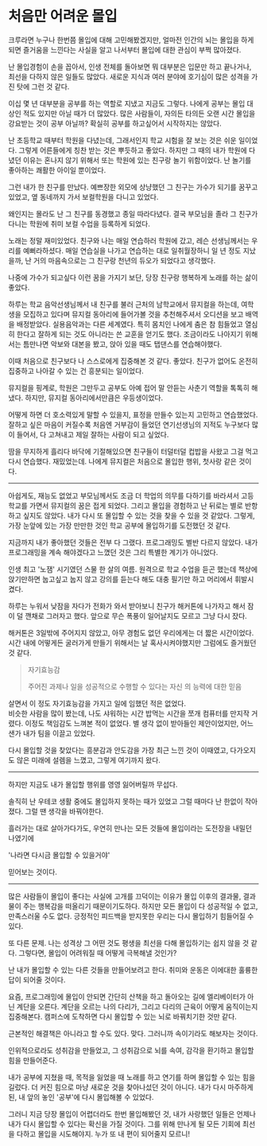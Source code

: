 # 처음만 어려운 몰입

크루라면 누구나 한번쯤 몰입에 대해 고민해봤겠지만,
얼마전 인간의 뇌는 몰입을 하게되면 즐거움을 느낀다는 사실을 알고 나서부터
몰입에 대한 관심이 부쩍 많아졌다.

난 몰입경험이 손을 꼽아서, 인생 전체를 돌아보면
뭐 대부분은 입문만 하고 끝나거나, 최선을 다하지 않은 일들도 많았다.
새로운 지식과 여러 분야에 호기심이 많은 성격을 가진 탓에 그런 것 같다.

이십 몇 년 대부분을 공부를 하는 역할로 지냈고 지금도 그렇다.
나에게 공부는 몰입 대상인 적도 있지만 아닐 때가 더 많았다.
많은 사람들이, 자의든 타의든 오랜 시간 몰입을 강요받는 것이 공부 아닐까? 
확실히 공부를 하고싶어서 시작하지는 않았다.

난 초등학교 때부터 학원을 다녔는데, 그래서인지 학교 시험을 잘 보는 것은 쉬운 일이었다.
그렇게 어른들에게 칭찬 받는 것은 뿌듯하고 좋았다.
하지만 그 때의 내가 학원에 다녔던 이유는 혼나지 않기 위해서 또는 학원에 있는 친구랑 놀기 위함이었다.
난 놀기를 좋아하는 쾌활한 아이일 뿐이었다.

그런 내가 한 친구를 만났다. 예쁘장한 외모에 상냥했던 그 친구는
가수가 되기를 꿈꾸고 있었고, 옆 동네까지 가서 보컬학원을 다니고 있었다.

왜인지는 몰라도 난 그 친구를 동경했고 종일 따라다녔다.
결국 부모님을 졸라 그 친구가 다니는 학원에 취미 보컬 수업을 등록하게 되었다.

노래는 정말 재미있었다. 친구와 나는 매일 연습하러 학원에 갔고, 레슨 선생님께서는 우리를 예뻐라하셨다.
매일 연습실을 나가고 연습하는 대로 일취월장하니
일 년 정도 지났을까, 난 거의 마음속으로는 그 친구랑 천년의 듀오가 되었다고 생각했다.

나중에 가수가 되고싶다 이런 꿈을 가지기 보단, 당장 친구랑 행복하게 노래를 하는 삶이 좋았다.

하루는 학교 음악선생님께서 내 친구를 불러 근처의 남학교에서 뮤지컬을 하는데,
여학생을 모집하고 있다며 뮤지컬 동아리에 들어가볼 것을 추천해주셔서 오디션을 보고 배역을 배정받았다.
실용음악과는 다른 세계였다. 특히 몸치인 나에게 춤은 참 힘들었고 열심히 한다고 잘하게 되는 것도 아니라는 쓴 교훈을 얻기도 했다.
조금이라도 나아지기 위해서는 틈만나면 악보와 대본을 봤고, 앉아 있을 때도 탭댄스를 연습해야했다.

이때 처음으로 친구보다 나 스스로에게 집중해본 것 같다.
좋았다. 친구가 없어도 온전히 집중하고 나아갈 수 있는 건 흥분되는 일이었다.

뮤지컬을 핑계로, 학원은 그만두고 공부도 아예 접어 말 안듣는 사춘기 역할을 톡톡히 해냈다.
하지만, 뮤지컬 동아리에서만큼은 우등생이었다.

어떻게 하면 더 호소력있게 말할 수 있을지, 표정을 만들수 있는지 고민하고 연습했었다. 잘하고 싶은 마음이 커질수록
처음엔 거부감이 들었던 연기선생님의 지적도 누구보다 많이 들어서, 다 고쳐내고 제일 잘하는 사람이 되고 싶었다.

땀을 무지하게 흘리다 바닥에 기절해있으면
친구들이 터덜터덜 컵밥을 사왔고 그걸 먹고 다시 연습했다.
재밌었는데.
나에게 뮤지컬은 처음으로 몰입한 행위, 첫사랑 같은 것이다.

---

아쉽게도, 재능도 없었고 부모님께서도 조금 더 학업의 의무를 다하기를 바라셔서 고등학교를 가면서 뮤지컬의 꿈은 접게 되었다.
그리고 몰입을 경험하고 난 뒤로는 별로 반항하고 싶지도 않았다.
내가 다시 또 몰입할 수 있는 것을 찾을 수 있을 것 같았다.
그렇게, 가장 눈앞에 있는 가장 만만한 것인 학교 공부에 몰입하기를 도전했던 것 같다.

지금까지 내가 좋아했던 것들은 전부 다 그랬다. 프로그래밍도 별반 다르지 않았다.
내가 프로그래밍을 계속 해야겠다고 느꼈던 것은 그리 특별한 계기가 아니었다.

인생 최고 '노잼' 시기였던 스물 한 살의 여름.
원격으로 학교 수업을 듣곤 했는데 책상에 앉기만하면 눕고싶고
눕지 않고 강의를 듣는다 해도 대충 필기만 하고 머리에서 휘발시켰다.

하루는 누워서 낮잠을 자다가 전화가 와서 받아보니
친구가 해커톤에 나가자고 해서 잠이 덜 깬채로 그러자고 했다.
앞으로 무슨 폭풍이 일어날지도 모르고 그냥 다시 잤다.

해커톤은 3일밖에 주어지지 않았고, 아무 경험도 없던 우리에게는 더 짧은 시간이었다.
시간 내에 어떻게든 굴러가게 만들기 위해서는 날 혹사시켜야했지만 그럼에도 즐거웠던 것 같다.


> 자기효능감
> 
> 주어진 과제나 일을 성공적으로 수행할 수 있다는 자신 의 능력에 대한 믿음
> 

살면서 이 정도 자기효능감을 가지고 일에 임했던 적은 없었다.  
비슷한 사람을 많이 봤는데, 나도 샤워하는 시간 밥먹는 시간을 쪼개 컴퓨터를 만지작 거렸다.
이정도 책임감도 느껴본 적이 없었다. 별 생각 없이 받아들인 제안이었지만, 어느샌가 내가 팀을 이끌고 있었다.

다시 몰입할 것을 찾았다는 흥분감과 안도감을 가장 최근 느낀 것이 이때였고,
다가오지도 않은 미래에 설렘을 느꼈고, 그렇게 여기까지 왔다.

---

하지만 지금도 내가 몰입할 행위를 영영 잃어버릴까 무섭다.

솔직히 난 우테코 생활 중에도 몰입하지 못하는 때가 있었고
그럴 때마다 난 한없이 작아졌다.
그럴 땐 생각을 바꿔야한다.

흘러가는 대로 살아가다가도,
우연히 만나는 모든 것들에 몰입이라는 도전장을 내밀던 나였기에

'나라면 다시금 몰입할 수 있을거야'

믿어보는 것이다.

---

많은 사람들이 몰입이 좋다는 사실에 고개를 끄덕이는 이유가
몰입 이후의 결과물, 결과물이 주는 행복감을 떠올리기 때문이기도하다.
하지만 모든 몰입이 다 성공적일 수 없고, 만족스러울 수도 없다.
긍정적인 피드백을 받지못한 우리는 다시 몰입하기 힘들어질 수 있다.

또 다른 문제. 나는 성격상 그 어떤 것도 평생을 최선을 다해 몰입하기는 쉽지 않을 것 같다.
그렇다면, 몰입이 어려워질 때 어떻게 극복해낼 것인가?

난 내가 몰입할 수 있는 다른 것들을 만들어보려고 한다.
취미와 운동은 이에대한 훌륭한 답이 되어줄 것이다.

요즘, 프로그래밍에 몰입이 안되면 간단히 산책을 하고 돌아오는 길에
엘리베이터가 아닌 계단을 오른다.
계단을 오르는 나의 다리가, 그리고 다리의 근육이 어떻게 움직이는지 집중해본다.
캠퍼스에 도착하면 다시 몰입할 수 있는 뇌로 바꿔치기한 것만 같다.

근본적인 해결책은 아니라고 할 수도 있다.
맞다. 그러니까 속이기라도 해보자는 것이다.

인위적으로라도 성취감을 만들었고,
그 성취감으로 뇌를 속여, 감각을 환기하고
몰입할 힘을 만들어준다.

내가 공부에 지쳤을 때, 목적을 잃었을 때
노래를 하고 연기를 하며 몰입할 수 있는 힘을 길렀다.
더 커진 힘으로 마냥 새로운 것을 찾아나섰던 것이 아니다.
내가 다시 마주하게 된, 내 앞의 놓인 '공부'에 다시 몰입해볼 수 있었다.

그러니 지금 당장 몰입이 어렵더라도
한번 몰입해봤던 것, 내가 사랑했던 일들은
언제나 내가 다시 몰입할 수 있다는 확신을 가질 것이다.
그를 위해 만나게 될 모든 기회에 최선을 다하고 몰입을 시도해야지.
누가 또 내 편이 되어줄지 모르니!